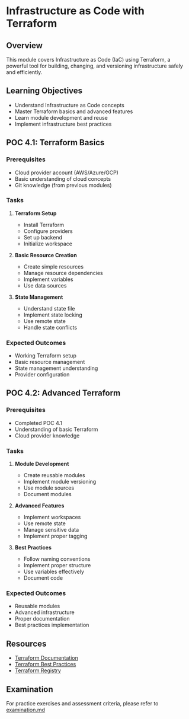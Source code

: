 # Infrastructure as Code with Terraform

## Overview
This module covers Infrastructure as Code (IaC) using Terraform, a powerful tool for building, changing, and versioning infrastructure safely and efficiently.

## Learning Objectives
- Understand Infrastructure as Code concepts
- Master Terraform basics and advanced features
- Learn module development and reuse
- Implement infrastructure best practices

## POC 4.1: Terraform Basics

### Prerequisites
- Cloud provider account (AWS/Azure/GCP)
- Basic understanding of cloud concepts
- Git knowledge (from previous modules)

### Tasks
1. **Terraform Setup**
   - Install Terraform
   - Configure providers
   - Set up backend
   - Initialize workspace

2. **Basic Resource Creation**
   - Create simple resources
   - Manage resource dependencies
   - Implement variables
   - Use data sources

3. **State Management**
   - Understand state file
   - Implement state locking
   - Use remote state
   - Handle state conflicts

### Expected Outcomes
- Working Terraform setup
- Basic resource management
- State management understanding
- Provider configuration

## POC 4.2: Advanced Terraform

### Prerequisites
- Completed POC 4.1
- Understanding of basic Terraform
- Cloud provider knowledge

### Tasks
1. **Module Development**
   - Create reusable modules
   - Implement module versioning
   - Use module sources
   - Document modules

2. **Advanced Features**
   - Implement workspaces
   - Use remote state
   - Manage sensitive data
   - Implement proper tagging

3. **Best Practices**
   - Follow naming conventions
   - Implement proper structure
   - Use variables effectively
   - Document code

### Expected Outcomes
- Reusable modules
- Advanced infrastructure
- Proper documentation
- Best practices implementation

## Resources
- [Terraform Documentation](https://www.terraform.io/docs/)
- [Terraform Best Practices](https://www.terraform-best-practices.com/)
- [Terraform Registry](https://registry.terraform.io/)

## Examination
For practice exercises and assessment criteria, please refer to [examination.md](examination.md) 